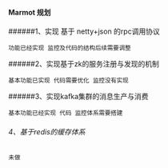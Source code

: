 #### Marmot 规划



######1、实现 基于 netty+json 的rpc调用协议

	功能已经实现 监控及代码的结构后续需要调整

######2、实现基于zk的服务注册与发现的机制

	基本功能已实现 代码需要优化 监控没有实现

######3、实现kafka集群的消息生产与消费

	基本功能已经实现 代码 监控体系需要搭建

###### 4、基于redis的缓存体系

	未做